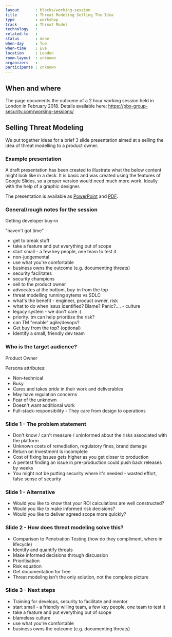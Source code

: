 ```yaml
---
layout       : blocks/working-session
title        : Threat Modeling Selling The Idea
type         : workshop
track        : Threat Model
technology   :
related-to   :
status       : done
when-day     : Tue
when-time    : Eve
location     : London
room-layout  : unknown
organizers   :
participants : unknown
---
```


## When and where

The page documents the outcome of a 2 hour working session held in London in February 2018. Details available here: https://pbx-group-security.com/working-sessions/

## Selling Threat Modeling

We put together ideas for a brief 3 slide presentation aimed at a selling the idea of threat modelling to a product owner.

### Example presentation

A draft presentation has been created to illustrate what the below content might look like in a deck. It is basic and was created using the features of Google Slides, so a proper version would need much more work. Ideally with the help of a graphic designer.

The presentation is available as [PowerPoint](OWASP_Hidden_cost_of_insecurity.pptx) and [PDF](OWASP_Hidden_cost_of_insecurity.pdf).

### General/rough notes for the session

Getting developer buy-in

"haven't got time"

* get to break stuff
* take a feature and put everything out of scope
* start small - a few key people, one team to test it
* non-judgemental
* use what you're comfortable
* business owns the outcome (e.g. documenting threats)
* security facilitates
* security champions
* sell to the product owner
* advocates at the bottom, buy-in from the top
* threat modelling running sytems vs SDLC
* what's the benefit - engineer, product owner, risk
* what to do when issus identified? Blame? Panic?.... - culture
* legacy system - we don't care :(
* priority. tm can help prioritize the risk?
* can TM "enable" agile/devops?
* Get buy from the top? (optional)
* Identify a small, friendly dev team

### Who is the target audience?

Product Owner

Persona attributes:
* Non-technical
* Busy
* Cares and takes pride in their work and deliverables
* May have regulation concerns
* Fear of the unknown
* Doesn't want additional work
* Full-stack-responsibility - They care from design to operations

### Slide 1 - The problem statement

* Don't know / can't measure / uninformed about the risks associated with the
platform
* Unknown costs of remediation, regulatory fines, brand damage
* Return on Investment is incomplete
* Cost of fixing issues gets higher as you get closer to production
* A pentest finding an issue in pre-production could push back releases by
weeks
* You might not be putting security where it's needed - wasted effort,
false sense of security

### Slide 1 - Alternative

* Would you like to know that your ROI calculations are well constructed?
* Would you like to make informed risk decisions?
* Would you like to deliver agreed scope more quickly?

### Slide 2 - How does threat modeling solve this?

* Comparison to Penetration Testing (how do they compliment, where in
lifecycle)
* Identify and quantify threats
* Make informed decisions through discussion
* Prioritisation
* Risk equation
* Get documentation for free
* Threat modeling isn't the only solution, not the complete picture

### Slide 3 - Next steps

* Training for develops, security to facilitate and mentor
* start small - a friendly willing team, a few key people, one team to test it
* take a feature and put everything out of scope
* blameless culture
* use what you're comfortable
* business owns the outcome (e.g. documenting threats)
